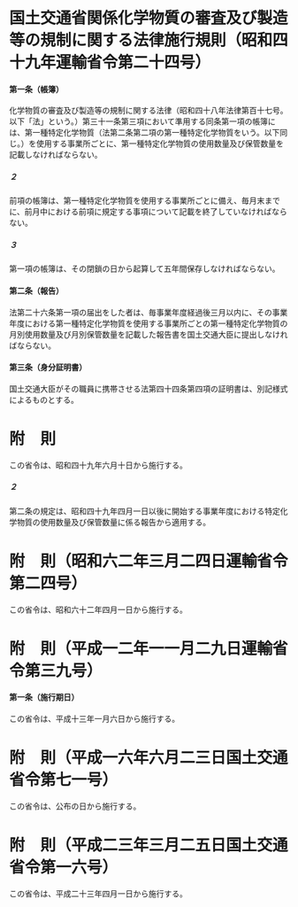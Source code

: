 # 国土交通省関係化学物質の審査及び製造等の規制に関する法律施行規則（昭和四十九年運輸省令第二十四号）
#### 第一条（帳簿）
化学物質の審査及び製造等の規制に関する法律（昭和四十八年法律第百十七号。以下「法」という。）第三十一条第三項において準用する同条第一項の帳簿には、第一種特定化学物質（法第二条第二項の第一種特定化学物質をいう。以下同じ。）を使用する事業所ごとに、第一種特定化学物質の使用数量及び保管数量を記載しなければならない。
##### ２
前項の帳簿は、第一種特定化学物質を使用する事業所ごとに備え、毎月末までに、前月中における前項に規定する事項について記載を終了していなければならない。
##### ３
第一項の帳簿は、その閉鎖の日から起算して五年間保存しなければならない。
#### 第二条（報告）
法第二十六条第一項の届出をした者は、毎事業年度経過後三月以内に、その事業年度における第一種特定化学物質を使用する事業所ごとの第一種特定化学物質の月別使用数量及び月別保管数量を記載した報告書を国土交通大臣に提出しなければならない。
#### 第三条（身分証明書）
国土交通大臣がその職員に携帯させる法第四十四条第四項の証明書は、別記様式によるものとする。
# 附　則
この省令は、昭和四十九年六月十日から施行する。
##### ２
第二条の規定は、昭和四十九年四月一日以後に開始する事業年度における特定化学物質の使用数量及び保管数量に係る報告から適用する。
# 附　則（昭和六二年三月二四日運輸省令第二四号）
この省令は、昭和六十二年四月一日から施行する。
# 附　則（平成一二年一一月二九日運輸省令第三九号）
#### 第一条（施行期日）
この省令は、平成十三年一月六日から施行する。
# 附　則（平成一六年六月二三日国土交通省令第七一号）
この省令は、公布の日から施行する。
# 附　則（平成二三年三月二五日国土交通省令第一六号）
この省令は、平成二十三年四月一日から施行する。
